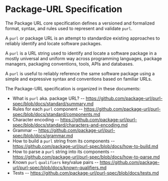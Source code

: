 # Package-URL Specification

The Package URL core specification defines a versioned and formalized format,
syntax, and rules used to represent and validate `purl`.

A `purl` or package URL is an attempt to standardize existing approaches to
reliably identify and locate software packages.

A `purl` is a URL string used to identify and locate a software package in a
mostly universal and uniform way across programming languages, package
managers, packaging conventions, tools, APIs and databases.

A `purl` is useful to reliably reference the same software package
using a simple and expressive syntax and conventions based on familiar URLs.

The Package-URL specification is organized in these documents:

- What is `purl` aka. package URL? -- https://github.com/package-url/purl-spec/blob/docs/standard/summary.md
- Rules for each `purl` component -- https://github.com/package-url/purl-spec/blob/docs/standard/components.md
- Character encoding -- https://github.com/package-url/purl-spec/blob/docs/standard/characters-and-encoding.md
- Grammar -- https://github.com/package-url/purl-spec/blob/docs/grammar.md
- How to build a `purl` string from its components -- https://github.com/package-url/purl-spec/blob/docs/how-to-build.md
- How to parse a `purl` string into its components -- https://github.com/package-url/purl-spec/blob/docs/how-to-parse.md
- Known `purl` `qualifiers` key/value pairs -- https://github.com/package-url/purl-spec/blob/docs/known-qualifiers.md
- Tests -- https://github.com/package-url/purl-spec/blob/docs/tests.md
